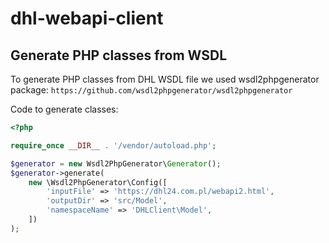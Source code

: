 # dhl-webapi-client

## Generate PHP classes from WSDL
To generate PHP classes from DHL WSDL file we used wsdl2phpgenerator package:
`https://github.com/wsdl2phpgenerator/wsdl2phpgenerator` 

Code to generate classes:
```php
<?php

require_once __DIR__ . '/vendor/autoload.php';

$generator = new Wsdl2PhpGenerator\Generator();
$generator->generate(
    new \Wsdl2PhpGenerator\Config([
        'inputFile' => 'https://dhl24.com.pl/webapi2.html',
        'outputDir' => 'src/Model',
        'namespaceName' => 'DHLClient\Model',
    ])
);
```

